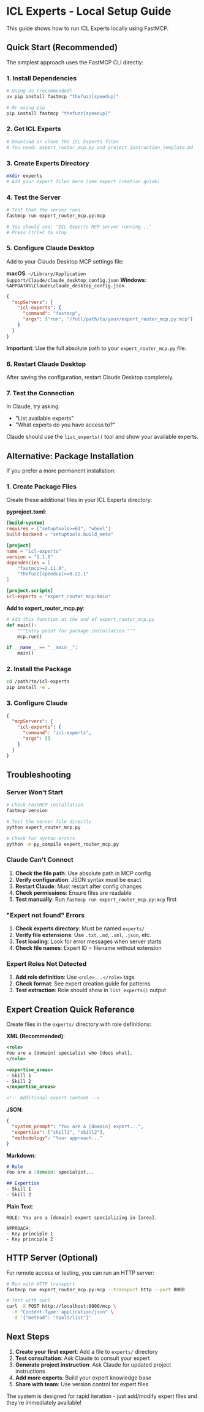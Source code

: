 # ICL Experts - Local Setup Guide

This guide shows how to run ICL Experts locally using FastMCP.

## Quick Start (Recommended)

The simplest approach uses the FastMCP CLI directly:

### 1. Install Dependencies
```bash
# Using uv (recommended)
uv pip install fastmcp "thefuzz[speedup]"

# Or using pip
pip install fastmcp "thefuzz[speedup]"
```

### 2. Get ICL Experts
```bash
# Download or clone the ICL Experts files
# You need: expert_router_mcp.py and project_instruction_template.md
```

### 3. Create Experts Directory
```bash
mkdir experts
# Add your expert files here (see expert creation guide)
```

### 4. Test the Server
```bash
# Test that the server runs
fastmcp run expert_router_mcp.py:mcp

# You should see: "ICL Experts MCP server running..."
# Press Ctrl+C to stop
```

### 5. Configure Claude Desktop

Add to your Claude Desktop MCP settings file:

**macOS**: `~/Library/Application Support/Claude/claude_desktop_config.json`
**Windows**: `%APPDATA%\Claude\claude_desktop_config.json`

```json
{
  "mcpServers": {
    "icl-experts": {
      "command": "fastmcp",
      "args": ["run", "/full/path/to/your/expert_router_mcp.py:mcp"]
    }
  }
}
```

**Important**: Use the full absolute path to your `expert_router_mcp.py` file.

### 6. Restart Claude Desktop

After saving the configuration, restart Claude Desktop completely.

### 7. Test the Connection

In Claude, try asking:
- "List available experts"
- "What experts do you have access to?"

Claude should use the `list_experts()` tool and show your available experts.

## Alternative: Package Installation

If you prefer a more permanent installation:

### 1. Create Package Files

Create these additional files in your ICL Experts directory:

**pyproject.toml**:
```toml
[build-system]
requires = ["setuptools>=61", "wheel"]
build-backend = "setuptools.build_meta"

[project]
name = "icl-experts"
version = "1.1.0"
dependencies = [
    "fastmcp>=2.11.0",
    "thefuzz[speedup]>=0.22.1"
]

[project.scripts]
icl-experts = "expert_router_mcp:main"
```

**Add to expert_router_mcp.py**:
```python
# Add this function at the end of expert_router_mcp.py
def main():
    """Entry point for package installation."""
    mcp.run()

if __name__ == "__main__":
    main()
```

### 2. Install the Package
```bash
cd /path/to/icl-experts
pip install -e .
```

### 3. Configure Claude
```json
{
  "mcpServers": {
    "icl-experts": {
      "command": "icl-experts",
      "args": []
    }
  }
}
```

## Troubleshooting

### Server Won't Start
```bash
# Check FastMCP installation
fastmcp version

# Test the server file directly
python expert_router_mcp.py

# Check for syntax errors
python -m py_compile expert_router_mcp.py
```

### Claude Can't Connect
1. **Check the file path**: Use absolute path in MCP config
2. **Verify configuration**: JSON syntax must be exact
3. **Restart Claude**: Must restart after config changes
4. **Check permissions**: Ensure files are readable
5. **Test manually**: Run `fastmcp run expert_router_mcp.py:mcp` first

### "Expert not found" Errors
1. **Check experts directory**: Must be named `experts/`
2. **Verify file extensions**: Use `.txt`, `.md`, `.xml`, `.json`, etc.
3. **Test loading**: Look for error messages when server starts
4. **Check file names**: Expert ID = filename without extension

### Expert Roles Not Detected
1. **Add role definition**: Use `<role>...</role>` tags
2. **Check format**: See expert creation guide for patterns
3. **Test extraction**: Role should show in `list_experts()` output

## Expert Creation Quick Reference

Create files in the `experts/` directory with role definitions:

**XML (Recommended)**:
```xml
<role>
You are a [domain] specialist who [does what].
</role>

<expertise_areas>
- Skill 1
- Skill 2
</expertise_areas>

<!-- Additional expert content -->
```

**JSON**:
```json
{
  "system_prompt": "You are a [domain] expert...",
  "expertise": ["skill1", "skill2"],
  "methodology": "Your approach..."
}
```

**Markdown**:
```markdown
# Role
You are a [domain] specialist...

## Expertise
- Skill 1
- Skill 2
```

**Plain Text**:
```
ROLE: You are a [domain] expert specializing in [area].

APPROACH:
- Key principle 1
- Key principle 2
```

## HTTP Server (Optional)

For remote access or testing, you can run an HTTP server:

```bash
# Run with HTTP transport
fastmcp run expert_router_mcp.py:mcp --transport http --port 8000

# Test with curl
curl -X POST http://localhost:8000/mcp \
  -H "Content-Type: application/json" \
  -d '{"method": "tools/list"}'
```

## Next Steps

1. **Create your first expert**: Add a file to `experts/` directory
2. **Test consultation**: Ask Claude to consult your expert
3. **Generate project instruction**: Ask Claude for updated project instructions
4. **Add more experts**: Build your expert knowledge base
5. **Share with team**: Use version control for expert files

The system is designed for rapid iteration - just add/modify expert files and they're immediately available!
